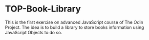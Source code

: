 # TOP-Book-Library

This is the first exercise on advanced JavaScript course of The Odin Project. The idea is to build a library to store books information using JavaScript Objects to do so.